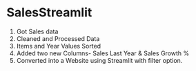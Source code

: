 # SalesStreamlit
1. Got Sales data
2. Cleaned and Processed Data
3. Items and Year Values Sorted
4. Added two new Columns- Sales Last Year & Sales Growth %
5. Converted into a Website using Streamlit with filter option.
